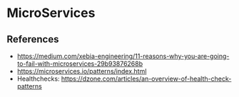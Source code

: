 # MicroServices


##  References
- https://medium.com/xebia-engineering/11-reasons-why-you-are-going-to-fail-with-microservices-29b93876268b
- https://microservices.io/patterns/index.html
- Healthchecks: https://dzone.com/articles/an-overview-of-health-check-patterns
